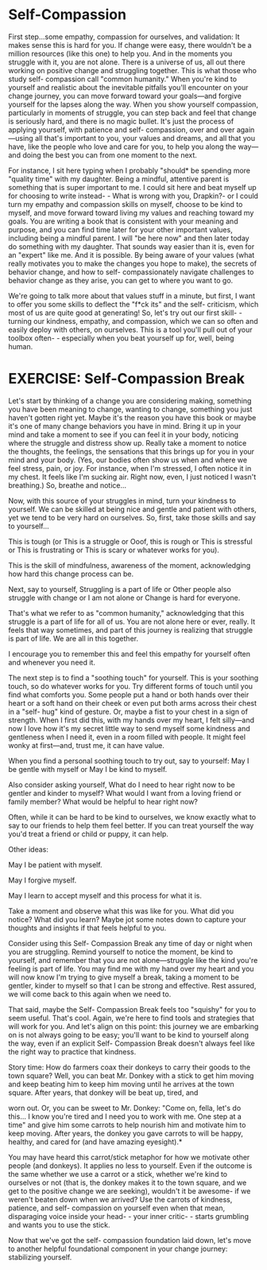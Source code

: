 



# Self-Compassion

First step...some empathy, compassion for ourselves, and validation: It makes sense this is hard for you. If change were easy, there wouldn't be a million resources (like this one) to help you. And in the moments you struggle with it, you are not alone. There is a universe of us, all out there working on positive change and struggling together. This is what those who study self- compassion call "common humanity." When you're kind to yourself and realistic about the inevitable pitfalls you'll encounter on your change journey, you can move forward toward your goals—and forgive yourself for the lapses along the way. When you show yourself compassion, particularly in moments of struggle, you can step back and feel that change is seriously hard, and there is no magic bullet. It's just the process of applying yourself, with patience and self- compassion, over and over again—using all that's important to you, your values and dreams, and all that you have, like the people who love and care for you, to help you along the way—and doing the best you can from one moment to the next.

For instance, I sit here typing when I probably "should\* be spending more "quality time" with my daughter. Being a mindful, attentive parent is something that is super important to me. I could sit here and beat myself up for choosing to write instead- - What is wrong with you, Drapkin?- or I could turn my empathy and compassion skills on myself, choose to be kind to myself, and move forward toward living my values and reaching toward my goals. You are writing a book that is consistent with your meaning and purpose, and you can find time later for your other important values, including being a mindful parent. I will "be here now" and then later today do something with my daughter. That sounds way easier than it is, even for an "expert" like me. And it is possible. By being aware of your values (what really motivates you to make the changes you hope to make), the secrets of behavior change, and how to self- compassionately navigate challenges to behavior change as they arise, you can get to where you want to go.

We're going to talk more about that values stuff in a minute, but first, I want to offer you some skills to deflect the "f\*ck its" and the self- criticism, which most of us are quite good at generating! So, let's try out our first skill- - turning our kindness, empathy, and compassion, which we can so often and easily deploy with others, on ourselves. This is a tool you'll pull out of your toolbox often- - especially when you beat yourself up for, well, being human.

# EXERCISE: Self-Compassion Break

Let's start by thinking of a change you are considering making, something you have been meaning to change, wanting to change, something you just haven't gotten right yet. Maybe it's the reason you have this book or maybe it's one of many change behaviors you have in mind. Bring it up in your mind and take a moment to see if you can feel it in your body, noticing where the struggle and distress show up. Really take a moment to notice the thoughts, the feelings, the sensations that this brings up for you in your mind and your body. (Yes, our bodies often show us when and where we feel stress, pain, or joy. For instance, when I'm stressed, I often notice it in my chest. It feels like I'm sucking air. Right now, even, I just noticed I wasn't breathing.) So, breathe and notice...

Now, with this source of your struggles in mind, turn your kindness to yourself. We can be skilled at being nice and gentle and patient with others, yet we tend to be very hard on ourselves. So, first, take those skills and say to yourself...

This is tough (or This is a struggle or Ooof, this is rough or This is stressful or This is frustrating or This is scary or whatever works for you).

This is the skill of mindfulness, awareness of the moment, acknowledging how hard this change process can be.

Next, say to yourself, Struggling is a part of life or Other people also struggle with change or I am not alone or Change is hard for everyone.

That's what we refer to as "common humanity," acknowledging that this struggle is a part of life for all of us. You are not alone here or ever, really. It feels that way sometimes, and part of this journey is realizing that struggle is part of life. We are all in this together.

I encourage you to remember this and feel this empathy for yourself often and whenever you need it.

The next step is to find a "soothing touch" for yourself. This is your soothing touch, so do whatever works for you. Try different forms of touch until you find what comforts you. Some people put a hand or both hands over their heart or a soft hand on their cheek or even put both arms across their chest in a "self- hug" kind of gesture. Or, maybe a fist to your chest in a sign of strength. When I first did this, with my hands over my heart, I felt silly—and now I love how it's my secret little way to send myself some kindness and gentleness when I need it, even in a room filled with people. It might feel wonky at first—and, trust me, it can have value.

When you find a personal soothing touch to try out, say to yourself: May I be gentle with myself or May I be kind to myself.

Also consider asking yourself, What do I need to hear right now to be gentler and kinder to myself? What would I want from a loving friend or family member? What would be helpful to hear right now?

Often, while it can be hard to be kind to ourselves, we know exactly what to say to our friends to help them feel better. If you can treat yourself the way you'd treat a friend or child or puppy, it can help.

Other ideas:

May I be patient with myself.

May I forgive myself.

May I learn to accept myself and this process for what it is.

Take a moment and observe what this was like for you. What did you notice? What did you learn? Maybe jot some notes down to capture your thoughts and insights if that feels helpful to you.

Consider using this Self- Compassion Break any time of day or night when you are struggling. Remind yourself to notice the moment, be kind to yourself, and remember that you are not alone—struggle like the kind you're feeling is part of life. You may find me with my hand over my heart and you will now know I'm trying to give myself a break, taking a moment to be gentler, kinder to myself so that I can be strong and effective. Rest assured, we will come back to this again when we need to.

That said, maybe the Self- Compassion Break feels too "squishy" for you to seem useful. That's cool. Again, we're here to find tools and strategies that will work for you. And let's align on this point: this journey we are embarking on is not always going to be easy; you'll want to be kind to yourself along the way, even if an explicit Self- Compassion Break doesn't always feel like the right way to practice that kindness.

Story time: How do farmers coax their donkeys to carry their goods to the town square? Well, you can beat Mr. Donkey with a stick to get him moving and keep beating him to keep him moving until he arrives at the town square. After years, that donkey will be beat up, tired, and

worn out. Or, you can be sweet to Mr. Donkey: "Come on, fella, let's do this... I know you're tired and I need you to work with me. One step at a time" and give him some carrots to help nourish him and motivate him to keep moving. After years, the donkey you gave carrots to will be happy, healthy, and cared for (and have amazing eyesight).*

You may have heard this carrot/stick metaphor for how we motivate other people (and donkeys). It applies no less to yourself. Even if the outcome is the same whether we use a carrot or a stick, whether we're kind to ourselves or not (that is, the donkey makes it to the town square, and we get to the positive change we are seeking), wouldn't it be awesome- if we weren't beaten down when we arrived? Use the carrots of kindness, patience, and self- compassion on yourself even when that mean, disparaging voice inside your head- - your inner critic- - starts grumbling and wants you to use the stick.

Now that we've got the self- compassion foundation laid down, let's move to another helpful foundational component in your change journey: stabilizing yourself.